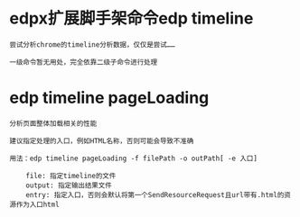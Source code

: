 # edpx扩展脚手架命令edp timeline

    尝试分析chrome的timeline分析数据，仅仅是尝试……

    一级命令暂无用处，完全依靠二级子命令进行处理

# edp timeline pageLoading

    分析页面整体加载相关的性能

    建议指定处理的入口，例如HTML名称，否则可能会导致不准确

    用法：edp timeline pageLoading -f filePath -o outPath[ -e 入口]

        file: 指定timeline的文件
        output: 指定输出结果文件
        entry: 指定入口，否则会默认将第一个SendResourceRequest且url带有.html的资源作为入口html
